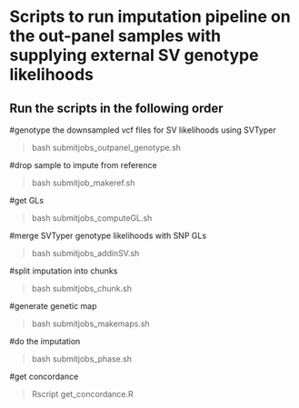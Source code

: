 
# Scripts to run imputation pipeline on the out-panel samples with supplying external SV genotype likelihoods

## Run the scripts in the following order

#genotype the downsampled vcf files for SV likelihoods using SVTyper
>bash submitjobs_outpanel_genotype.sh

#drop sample to impute from reference
>bash submitjob_makeref.sh

#get GLs
>bash submitjobs_computeGL.sh

#merge SVTyper genotype likelihoods with SNP GLs
>bash submitjobs_addinSV.sh

#split imputation into chunks
>bash submitjobs_chunk.sh

#generate genetic map
>bash submitjobs_makemaps.sh

#do the imputation
>bash submitjobs_phase.sh

#get concordance
>Rscript get_concordance.R

